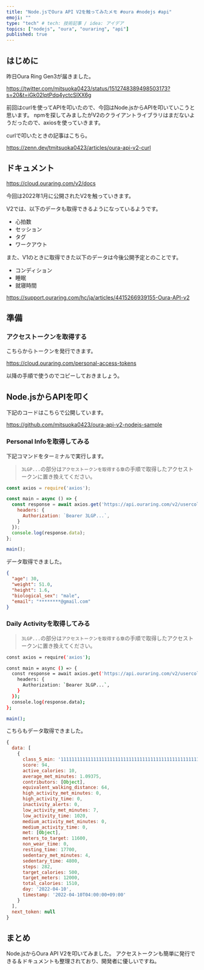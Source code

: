 ```yaml
---
title: "Node.jsでOura API V2を触ってみたメモ #oura #nodejs #api"
emoji: ""
type: "tech" # tech: 技術記事 / idea: アイデア
topics: ["nodejs", "oura", "ouraring", "api"]
published: true
---
```


## はじめに

昨日Oura Ring Gen3が届きました。

https://twitter.com/mitsuoka0423/status/1512748389498503173?s=20&t=iGk02lptPdq4yctcSlXX6g

前回はcurlを使ってAPIを叩いたので、今回はNode.jsからAPIを叩いていこうと思います。
npmを探してみましたがV2のクライアントライブラリはまだないようだったので、axiosを使っていきます。

curlで叩いたときの記事はこちら。

https://zenn.dev/tmitsuoka0423/articles/oura-api-v2-curl

## ドキュメント

https://cloud.ouraring.com/v2/docs

今回は2022年1月に公開されたV2を触っていきます。

V2では、以下のデータも取得できるようになっているようです。

- 心拍数
- セッション
- タグ
- ワークアウト

また、V1のときに取得できた以下のデータは今後公開予定とのことです。

- コンディション
- 睡眠
- 就寝時間

https://support.ouraring.com/hc/ja/articles/4415266939155-Oura-API-v2

## 準備

### アクセストークンを取得する

こちらからトークンを発行できます。

https://cloud.ouraring.com/personal-access-tokens

以降の手順で使うのでコピーしておきましょう。

## Node.jsからAPIを叩く

下記のコードはこちらで公開しています。

https://github.com/mitsuoka0423/oura-api-v2-nodejs-sample

### Personal Infoを取得してみる

下記コマンドをターミナルで実行します。

> `3LGP...`の部分は`アクセストークンを取得する章`の手順で取得したアクセストークンに置き換えてください。

```js
const axios = require('axios');

const main = async () => {
  const response = await axios.get('https://api.ouraring.com/v2/usercollection/daily_activity', {
    headers: {
      Authorization: `Bearer 3LGP...`,
    }
  });
  console.log(response.data);
};

main();
```

データ取得できました。

```json
{
  "age": 30,
  "weight": 51.0,
  "height": 1.6,
  "biological_sex": "male",
  "email": "********@gmail.com"
}
```

### Daily Activityを取得してみる

> `3LGP...`の部分は`アクセストークンを取得する章`の手順で取得したアクセストークンに置き換えてください。

```bash
const axios = require('axios');

const main = async () => {
  const response = await axios.get('https://api.ouraring.com/v2/usercollection/daily_activity', {
    headers: {
      Authorization: `Bearer 3LGP...`,
    }
  });
  console.log(response.data);
};

main();
```

こちらもデータ取得できました。

```js
{
  data: [
    {
      class_5_min: '111111111111111111111111111111111111111111111111111111111123323232222222222222',
      score: 94,
      active_calories: 10,
      average_met_minutes: 1.09375,
      contributors: [Object],
      equivalent_walking_distance: 64,
      high_activity_met_minutes: 0,
      high_activity_time: 0,
      inactivity_alerts: 0,
      low_activity_met_minutes: 7,
      low_activity_time: 1020,
      medium_activity_met_minutes: 0,
      medium_activity_time: 0,
      met: [Object],
      meters_to_target: 11600,
      non_wear_time: 0,
      resting_time: 17700,
      sedentary_met_minutes: 4,
      sedentary_time: 4800,
      steps: 282,
      target_calories: 500,
      target_meters: 12000,
      total_calories: 1510,
      day: '2022-04-10',
      timestamp: '2022-04-10T04:00:00+09:00'
    }
  ],
  next_token: null
}
```

## まとめ

Node.jsからOura API V2を叩いてみました。
アクセストークンも簡単に発行できる＆ドキュメントも整理されており、開発者に優しいですね。

